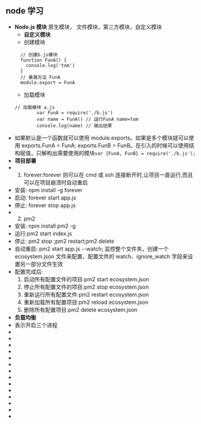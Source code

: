 <!--
 * @Author: your name
 * @Date: 2021-07-10 06:15:54
 * @LastEditTime: 2021-07-10 07:07:31
 * @LastEditors: Please set LastEditors
 * @Description: In User Settings Edit
 * @FilePath: \notes\study notes\nodejs\node学习.md
-->

## node 学习

-   **Node.js 模块** 原生模块， 文件模块，第三方模块，自定义模块
    -   **自定义模块**
    -   创建模块
    ```
      // 创建b.js模块
      function FunA() {
        console.log('tom')
      }
      // 暴漏方法 FunA
      module.export = FunA
    ```
    -   加载模块
    ```
    // 加载模块 a.js
    		var FunA = require('./b.js')
    		var name = FunA() // 运行FunA name=tom
    		console.log(name) // 输出结果
    ```
-   如果默认是一个函数就可以使用 module.exports。如果是多个模块就可以使用 exports.FunA = FunA; exports.FunB = FunB。在引入的时候可以使用结构赋值，只解构出需要使用的模块`var {FunA, FunB} = require('./b.js');`
-   **项目部署**
-   1. forever:forever 则可以在 cmd 或 ssh 连接断开时,让项目一直运行,而且可以在项目崩溃时自动重启
-   安装: npm install -g forever
-   启动: forever start app.js
-   停止: forever stop app.js
-   2. pm2
-   安装: npm install pm2 -g
-   运行:pm2 start index.js
-   停止: pm2 stop ;pm2 restart;pm2 delete
-   自动重启: pm2 start app.js --watch; 监控整个文件夹，创建一个 ecosystem.json 文件来配置，配置文件的 watch、ignore_watch 字段来设置另一部分文件生效
-   配置完成后:
    1. 启动所有配置文件的项目:pm2 start ecosystem.json
    2. 停止所有配置文件的项目:pm2 stop ecosystem.json
    3. 重新运行所有配置文件:pm2 restart ecosystem.json
    4. 重新加载所有配置项目:pm2 reload ecosystem.json
    5. 删除所有配置项目:pm2 delete ecosystem.json
-   **负载均衡**
-   表示开启三个进程
-
-
-
-
-
-
-
-
-
-
-
-
-
-
